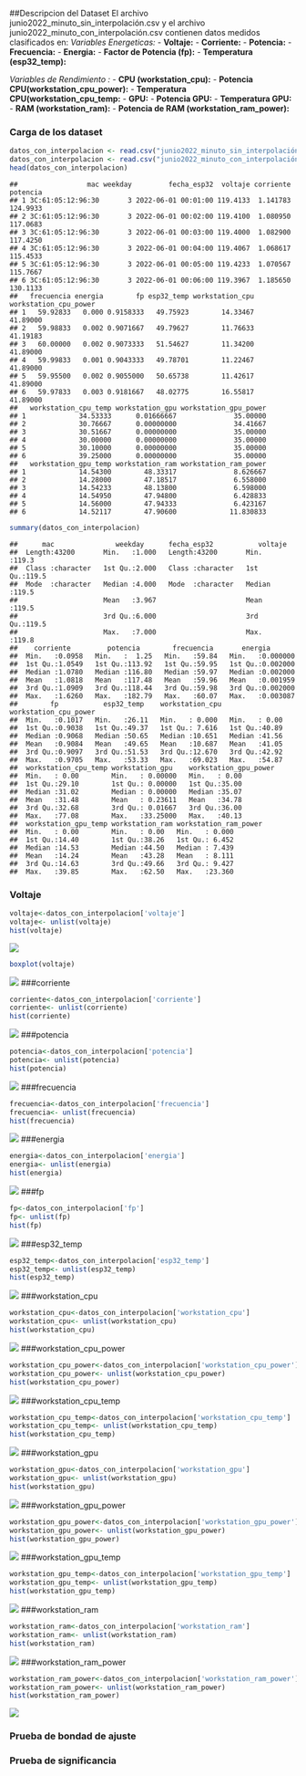 ##Descripcion del Dataset El archivo
junio2022_minuto_sin_interpolación.csv y el archivo
junio2022_minuto_con_interpolación.csv contienen datos medidos
clasificados en: *Variables Energeticas:* - **Voltaje:** -
**Corriente:** - **Potencia:** - **Frecuencia:** - **Energia:** -
**Factor de Potencia (fp):** - **Temperatura (esp32_temp):**

*Variables de Rendimiento :* - **CPU (workstation_cpu):** - **Potencia
CPU(workstation_cpu_power):** - **Temperatura
CPU(workstation_cpu_temp:** - **GPU:** - **Potencia GPU:** -
**Temperatura GPU:** - **RAM (workstation_ram):** - **Potencia de RAM
(workstation_ram_power):**

### Carga de los dataset

``` r
datos_con_interpolacion <- read.csv("junio2022_minuto_sin_interpolación.csv")
datos_con_interpolacion <- read.csv("junio2022_minuto_con_interpolación.csv")
head(datos_con_interpolacion)
```

    ##                 mac weekday         fecha_esp32  voltaje corriente potencia
    ## 1 3C:61:05:12:96:30       3 2022-06-01 00:01:00 119.4133  1.141783 124.9933
    ## 2 3C:61:05:12:96:30       3 2022-06-01 00:02:00 119.4100  1.080950 117.0683
    ## 3 3C:61:05:12:96:30       3 2022-06-01 00:03:00 119.4000  1.082900 117.4250
    ## 4 3C:61:05:12:96:30       3 2022-06-01 00:04:00 119.4067  1.068617 115.4533
    ## 5 3C:61:05:12:96:30       3 2022-06-01 00:05:00 119.4233  1.070567 115.7667
    ## 6 3C:61:05:12:96:30       3 2022-06-01 00:06:00 119.3967  1.185650 130.1133
    ##   frecuencia energia        fp esp32_temp workstation_cpu workstation_cpu_power
    ## 1   59.92833   0.000 0.9158333   49.75923        14.33467              41.89000
    ## 2   59.98833   0.002 0.9071667   49.79627        11.76633              41.19183
    ## 3   60.00000   0.002 0.9073333   51.54627        11.34200              41.89000
    ## 4   59.99833   0.001 0.9043333   49.78701        11.22467              41.89000
    ## 5   59.95500   0.002 0.9055000   50.65738        11.42617              41.89000
    ## 6   59.97833   0.003 0.9181667   48.02775        16.55817              41.89000
    ##   workstation_cpu_temp workstation_gpu workstation_gpu_power
    ## 1             34.53333      0.01666667              35.00000
    ## 2             30.76667      0.00000000              34.41667
    ## 3             30.51667      0.00000000              35.00000
    ## 4             30.00000      0.00000000              35.00000
    ## 5             30.10000      0.00000000              35.00000
    ## 6             39.25000      0.00000000              35.00000
    ##   workstation_gpu_temp workstation_ram workstation_ram_power
    ## 1             14.54300        48.33317              8.626667
    ## 2             14.28000        47.18517              6.558000
    ## 3             14.54233        48.13800              6.598000
    ## 4             14.54950        47.94800              6.428833
    ## 5             14.56000        47.94333              6.423167
    ## 6             14.52117        47.90600             11.830833

``` r
summary(datos_con_interpolacion)
```

    ##      mac               weekday      fecha_esp32           voltaje     
    ##  Length:43200       Min.   :1.000   Length:43200       Min.   :119.3  
    ##  Class :character   1st Qu.:2.000   Class :character   1st Qu.:119.5  
    ##  Mode  :character   Median :4.000   Mode  :character   Median :119.5  
    ##                     Mean   :3.967                      Mean   :119.5  
    ##                     3rd Qu.:6.000                      3rd Qu.:119.5  
    ##                     Max.   :7.000                      Max.   :119.8  
    ##    corriente         potencia        frecuencia       energia        
    ##  Min.   :0.0958   Min.   :  1.25   Min.   :59.84   Min.   :0.000000  
    ##  1st Qu.:1.0549   1st Qu.:113.92   1st Qu.:59.95   1st Qu.:0.002000  
    ##  Median :1.0780   Median :116.80   Median :59.97   Median :0.002000  
    ##  Mean   :1.0818   Mean   :117.48   Mean   :59.96   Mean   :0.001959  
    ##  3rd Qu.:1.0909   3rd Qu.:118.44   3rd Qu.:59.98   3rd Qu.:0.002000  
    ##  Max.   :1.6260   Max.   :182.79   Max.   :60.07   Max.   :0.003087  
    ##        fp           esp32_temp    workstation_cpu  workstation_cpu_power
    ##  Min.   :0.1017   Min.   :26.11   Min.   : 0.000   Min.   : 0.00        
    ##  1st Qu.:0.9038   1st Qu.:49.37   1st Qu.: 7.616   1st Qu.:40.89        
    ##  Median :0.9068   Median :50.65   Median :10.651   Median :41.56        
    ##  Mean   :0.9084   Mean   :49.65   Mean   :10.687   Mean   :41.05        
    ##  3rd Qu.:0.9097   3rd Qu.:51.53   3rd Qu.:12.670   3rd Qu.:42.92        
    ##  Max.   :0.9705   Max.   :53.33   Max.   :69.023   Max.   :54.87        
    ##  workstation_cpu_temp workstation_gpu    workstation_gpu_power
    ##  Min.   : 0.00        Min.   : 0.00000   Min.   : 0.00        
    ##  1st Qu.:29.10        1st Qu.: 0.00000   1st Qu.:35.00        
    ##  Median :31.02        Median : 0.00000   Median :35.07        
    ##  Mean   :31.48        Mean   : 0.23611   Mean   :34.78        
    ##  3rd Qu.:32.68        3rd Qu.: 0.01667   3rd Qu.:36.00        
    ##  Max.   :77.08        Max.   :33.25000   Max.   :40.13        
    ##  workstation_gpu_temp workstation_ram workstation_ram_power
    ##  Min.   : 0.00        Min.   : 0.00   Min.   : 0.000       
    ##  1st Qu.:14.40        1st Qu.:38.26   1st Qu.: 6.452       
    ##  Median :14.53        Median :44.50   Median : 7.439       
    ##  Mean   :14.24        Mean   :43.28   Mean   : 8.111       
    ##  3rd Qu.:14.63        3rd Qu.:49.66   3rd Qu.: 9.427       
    ##  Max.   :39.85        Max.   :62.50   Max.   :23.360

### Voltaje

``` r
voltaje<-datos_con_interpolacion['voltaje']
voltaje<- unlist(voltaje)
hist(voltaje)
```

![](Proyecto_files/figure-markdown_github/unnamed-chunk-3-1.png)

``` r
boxplot(voltaje)
```

![](Proyecto_files/figure-markdown_github/unnamed-chunk-3-2.png)
###corriente

``` r
corriente<-datos_con_interpolacion['corriente']
corriente<- unlist(corriente)
hist(corriente)
```

![](Proyecto_files/figure-markdown_github/unnamed-chunk-4-1.png)
###potencia

``` r
potencia<-datos_con_interpolacion['potencia']
potencia<- unlist(potencia)
hist(potencia)
```

![](Proyecto_files/figure-markdown_github/unnamed-chunk-5-1.png)
###frecuencia

``` r
frecuencia<-datos_con_interpolacion['frecuencia']
frecuencia<- unlist(frecuencia)
hist(frecuencia)
```

![](Proyecto_files/figure-markdown_github/unnamed-chunk-6-1.png)
###energia

``` r
energia<-datos_con_interpolacion['energia']
energia<- unlist(energia)
hist(energia)
```

![](Proyecto_files/figure-markdown_github/unnamed-chunk-7-1.png) ###fp

``` r
fp<-datos_con_interpolacion['fp']
fp<- unlist(fp)
hist(fp)
```

![](Proyecto_files/figure-markdown_github/unnamed-chunk-8-1.png)
###esp32_temp

``` r
esp32_temp<-datos_con_interpolacion['esp32_temp']
esp32_temp<- unlist(esp32_temp)
hist(esp32_temp)
```

![](Proyecto_files/figure-markdown_github/unnamed-chunk-9-1.png)
###workstation_cpu

``` r
workstation_cpu<-datos_con_interpolacion['workstation_cpu']
workstation_cpu<- unlist(workstation_cpu)
hist(workstation_cpu)
```

![](Proyecto_files/figure-markdown_github/unnamed-chunk-10-1.png)
###workstation_cpu_power

``` r
workstation_cpu_power<-datos_con_interpolacion['workstation_cpu_power']
workstation_cpu_power<- unlist(workstation_cpu_power)
hist(workstation_cpu_power)
```

![](Proyecto_files/figure-markdown_github/unnamed-chunk-11-1.png)
###workstation_cpu_temp

``` r
workstation_cpu_temp<-datos_con_interpolacion['workstation_cpu_temp']
workstation_cpu_temp<- unlist(workstation_cpu_temp)
hist(workstation_cpu_temp)
```

![](Proyecto_files/figure-markdown_github/unnamed-chunk-12-1.png)
###workstation_gpu

``` r
workstation_gpu<-datos_con_interpolacion['workstation_gpu']
workstation_gpu<- unlist(workstation_gpu)
hist(workstation_gpu)
```

![](Proyecto_files/figure-markdown_github/unnamed-chunk-13-1.png)
###workstation_gpu_power

``` r
workstation_gpu_power<-datos_con_interpolacion['workstation_gpu_power']
workstation_gpu_power<- unlist(workstation_gpu_power)
hist(workstation_gpu_power)
```

![](Proyecto_files/figure-markdown_github/unnamed-chunk-14-1.png)
###workstation_gpu_temp

``` r
workstation_gpu_temp<-datos_con_interpolacion['workstation_gpu_temp']
workstation_gpu_temp<- unlist(workstation_gpu_temp)
hist(workstation_gpu_temp)
```

![](Proyecto_files/figure-markdown_github/unnamed-chunk-15-1.png)
###workstation_ram

``` r
workstation_ram<-datos_con_interpolacion['workstation_ram']
workstation_ram<- unlist(workstation_ram)
hist(workstation_ram)
```

![](Proyecto_files/figure-markdown_github/unnamed-chunk-16-1.png)
###workstation_ram_power

``` r
workstation_ram_power<-datos_con_interpolacion['workstation_ram_power']
workstation_ram_power<- unlist(workstation_ram_power)
hist(workstation_ram_power)
```

![](Proyecto_files/figure-markdown_github/unnamed-chunk-17-1.png)

### Prueba de bondad de ajuste

### Prueba de significancia
